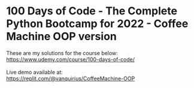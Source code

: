 # 100 Days of Code - The Complete Python Bootcamp for 2022 - Coffee Machine OOP version

These are my solutions for the course below:<br>
https://www.udemy.com/course/100-days-of-code/<br>
<br>
Live demo available at:<br>
https://replit.com/@vanquirius/CoffeeMachine-OOP<br>
